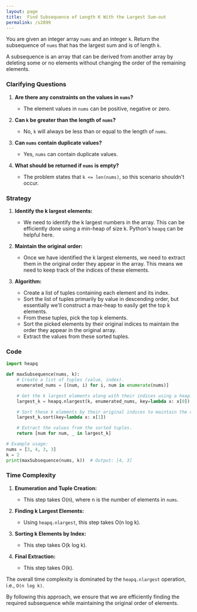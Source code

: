 ```yaml
---
layout: page
title:  Find Subsequence of Length K With the Largest Sum-out
permalink: /s2099
---
```


You are given an integer array `nums` and an integer `k`. Return the subsequence of `nums` that has the largest sum and is of length `k`.

A subsequence is an array that can be derived from another array by deleting some or no elements without changing the order of the remaining elements.

### Clarifying Questions

1. **Are there any constraints on the values in `nums`?**
   - The element values in `nums` can be positive, negative or zero.

2. **Can `k` be greater than the length of `nums`?**
   - No, `k` will always be less than or equal to the length of `nums`.

3. **Can `nums` contain duplicate values?**
   - Yes, `nums` can contain duplicate values.

4. **What should be returned if `nums` is empty?**
   - The problem states that `k <= len(nums)`, so this scenario shouldn't occur.

### Strategy

1. **Identify the k largest elements:**
   - We need to identify the k largest numbers in the array. This can be efficiently done using a min-heap of size k. Python's `heapq` can be helpful here.

2. **Maintain the original order:**
   - Once we have identified the k largest elements, we need to extract them in the original order they appear in the array. This means we need to keep track of the indices of these elements.

3. **Algorithm:**
   - Create a list of tuples containing each element and its index.
   - Sort the list of tuples primarily by value in descending order, but essentially we'll construct a max-heap to easily get the top k elements.
   - From these tuples, pick the top k elements.
   - Sort the picked elements by their original indices to maintain the order they appear in the original array.
   - Extract the values from these sorted tuples.

### Code

```python
import heapq

def maxSubsequence(nums, k):
    # Create a list of tuples (value, index).
    enumerated_nums = [(num, i) for i, num in enumerate(nums)]

    # Get the k largest elements along with their indices using a heap.
    largest_k = heapq.nlargest(k, enumerated_nums, key=lambda x: x[0])

    # Sort these k elements by their original indices to maintain the order.
    largest_k.sort(key=lambda x: x[1])

    # Extract the values from the sorted tuples.
    return [num for num, _ in largest_k]

# Example usage:
nums = [3, 4, 3, 3]
k = 2
print(maxSubsequence(nums, k))  # Output: [4, 3]
```

### Time Complexity

1. **Enumeration and Tuple Creation:**
   - This step takes O(n), where n is the number of elements in `nums`.

2. **Finding k Largest Elements:**
   - Using `heapq.nlargest`, this step takes O(n log k).

3. **Sorting k Elements by Index:**
   - This step takes O(k log k).

4. **Final Extraction:**
   - This step takes O(k).

The overall time complexity is dominated by the `heapq.nlargest` operation, i.e., `O(n log k)`.

By following this approach, we ensure that we are efficiently finding the required subsequence while maintaining the original order of elements.